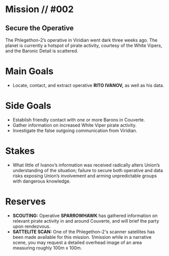 # Mission // #002
## Secure the Operative

The Phlegethon-2’s operative in Viridian went dark three weeks ago. The planet is currently a hotspot of pirate activity, courtesy of the White Vipers, and the Baronic Detail is scattered.

# Main Goals
- Locate, contact, and extract operative **RITO IVANOV,** as well as his data.

# Side Goals
- Establish friendly contact with one or more Barons in Couverte.
- Gather information on increased White Viper pirate activity.
- Investigate the false outgoing communication from Viridian.

# Stakes
- What little of Ivanov’s information was received radically alters Union’s understanding of the situation; failure to secure both operative and data risks exposing Union’s involvement and arming unpredictable groups with dangerous knowledge.

# Reserves
- **SCOUTING:** Operative **SPARROWHAWK** has gathered information on relevant pirate activity in and around Couverte, and will brief the party upon rendezvous.
- **SATTELITE SCAN:** One of the Phlegethon-2's scanner satellites has been made available for this mission. 1/mission while in a narrative scene, you may request a detailed overhead image of an area measuring roughly 100m x 100m.
